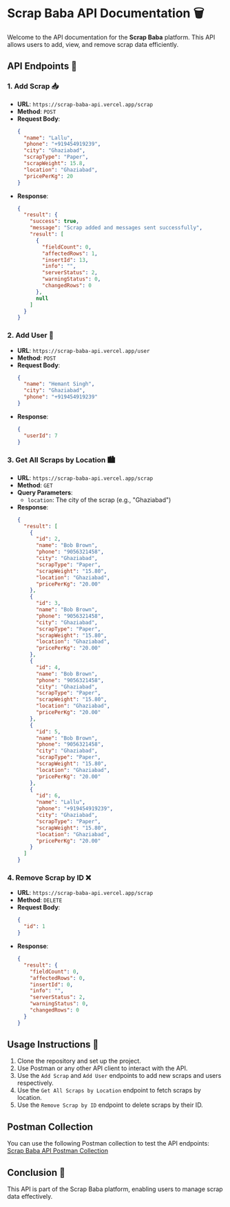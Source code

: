 # Scrap Baba API Documentation 🗑️

Welcome to the API documentation for the **Scrap Baba** platform. This API allows users to add, view, and remove scrap data efficiently.

## API Endpoints 🚀

### 1. **Add Scrap** 📥

- **URL**: `https://scrap-baba-api.vercel.app/scrap`
- **Method**: `POST`
- **Request Body**:
  ```json
  {
    "name": "Lallu",
    "phone": "+919454919239",
    "city": "Ghaziabad",
    "scrapType": "Paper",
    "scrapWeight": 15.8,
    "location": "Ghaziabad",
    "pricePerKg": 20
  }
  ```
- **Response**:
  ```json
  {
    "result": {
      "success": true,
      "message": "Scrap added and messages sent successfully",
      "result": [
        {
          "fieldCount": 0,
          "affectedRows": 1,
          "insertId": 13,
          "info": "",
          "serverStatus": 2,
          "warningStatus": 0,
          "changedRows": 0
        },
        null
      ]
    }
  }
  ```

### 2. **Add User** 👤

- **URL**: `https://scrap-baba-api.vercel.app/user`
- **Method**: `POST`
- **Request Body**:
  ```json
  {
    "name": "Hemant Singh",
    "city": "Ghaziabad",
    "phone": "+919454919239"
  }
  ```
- **Response**:
  ```json
  {
    "userId": 7
  }
  ```

### 3. **Get All Scraps by Location** 🏙️

- **URL**: `https://scrap-baba-api.vercel.app/scrap`
- **Method**: `GET`
- **Query Parameters**:
  - `location`: The city of the scrap (e.g., "Ghaziabad")
- **Response**:
  ```json
  {
    "result": [
      {
        "id": 2,
        "name": "Bob Brown",
        "phone": "9056321458",
        "city": "Ghaziabad",
        "scrapType": "Paper",
        "scrapWeight": "15.80",
        "location": "Ghaziabad",
        "pricePerKg": "20.00"
      },
      {
        "id": 3,
        "name": "Bob Brown",
        "phone": "9056321458",
        "city": "Ghaziabad",
        "scrapType": "Paper",
        "scrapWeight": "15.80",
        "location": "Ghaziabad",
        "pricePerKg": "20.00"
      },
      {
        "id": 4,
        "name": "Bob Brown",
        "phone": "9056321458",
        "city": "Ghaziabad",
        "scrapType": "Paper",
        "scrapWeight": "15.80",
        "location": "Ghaziabad",
        "pricePerKg": "20.00"
      },
      {
        "id": 5,
        "name": "Bob Brown",
        "phone": "9056321458",
        "city": "Ghaziabad",
        "scrapType": "Paper",
        "scrapWeight": "15.80",
        "location": "Ghaziabad",
        "pricePerKg": "20.00"
      },
      {
        "id": 6,
        "name": "Lallu",
        "phone": "+919454919239",
        "city": "Ghaziabad",
        "scrapType": "Paper",
        "scrapWeight": "15.80",
        "location": "Ghaziabad",
        "pricePerKg": "20.00"
      }
    ]
  }
  ```

### 4. **Remove Scrap by ID** ❌

- **URL**: `https://scrap-baba-api.vercel.app/scrap`
- **Method**: `DELETE`
- **Request Body**:
  ```json
  {
    "id": 1
  }
  ```
- **Response**:
  ```json
  {
    "result": {
      "fieldCount": 0,
      "affectedRows": 0,
      "insertId": 0,
      "info": "",
      "serverStatus": 2,
      "warningStatus": 0,
      "changedRows": 0
    }
  }
  ```

## Usage Instructions 📝

1. Clone the repository and set up the project.
2. Use Postman or any other API client to interact with the API.
3. Use the `Add Scrap` and `Add User` endpoints to add new scraps and users respectively.
4. Use the `Get All Scraps by Location` endpoint to fetch scraps by location.
5. Use the `Remove Scrap by ID` endpoint to delete scraps by their ID.

## Postman Collection

You can use the following Postman collection to test the API endpoints: [Scrap Baba API Postman Collection](https://cloudy-sunset-961863.postman.co/workspace/My-Workspace~de367c02-00b5-4a2a-899e-401cd6d6ab2b/collection/38840998-43743a54-b348-402b-9f37-de4b392a0b1e?action=share&creator=38840998)

## Conclusion 🎉

This API is part of the Scrap Baba platform, enabling users to manage scrap data effectively.
